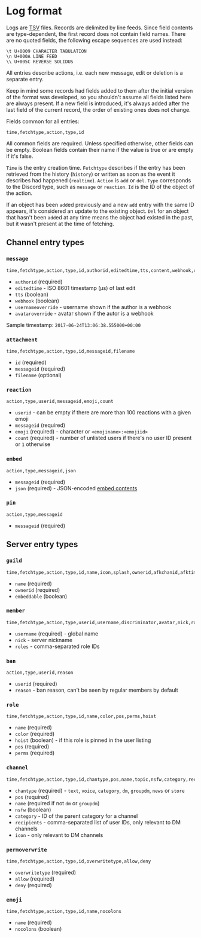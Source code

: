 Log format
==========

Logs are [TSV][] files. Records are delimited by line feeds. Since field
contents are type-dependent, the first record does not contain field names.
There are no quoted fields, the following escape sequences are used instead:

    \t U+0009 CHARACTER TABULATION
    \n U+000A LINE FEED
    \\ U+005C REVERSE SOLIDUS

All entries describe actions, i.e. each new message, edit or deletion is a
separate entry.

Keep in mind some records had fields added to them after the initial version
of the format was developed, so you shouldn't assume all fields listed here
are always present. If a new field is introduced, it's always added after the
last field of the current record, the order of existing ones does not change.

Fields common for all entries:

    time,fetchtype,action,type,id

All common fields are required. Unless specified otherwise, other fields can be
empty. Boolean fields contain their name if the value is true or are empty if
it's false.

`Time` is the entry creation time. `Fetchtype` describes if the entry has been
retrieved from the history (`history`) or written as soon as the event it
describes had happened (`realtime`). `Action` is `add` or `del`. `Type`
corresponds to the Discord type, such as `message` or `reaction`. `Id` is the
ID of the object of the action.

If an object has been `add`ed previously and a new `add` entry with the same ID
appears, it's considered an update to the existing object. `Del` for an object
that hasn't been `add`ed at any time means the object had existed in the past,
but it wasn't present at the time of fetching.

[TSV]: https://en.wikipedia.org/wiki/Tab-separated_values

## Channel entry types

### `message`

    time,fetchtype,action,type,id,authorid,editedtime,tts,content,webhook,usernameoverride,avataroverride

 - `authorid` (required)
 - `editedtime` - ISO 8601 timestamp (µs) of last edit
 - `tts` (boolean)
 - `webhook` (boolean)
 - `usernameoverride` - username shown if the author is a webhook
 - `avataroverride` - avatar shown if the autor is a webhook

Sample timestamp: `2017-06-24T13:06:38.555000+00:00`

### `attachment`

    time,fetchtype,action,type,id,messageid,filename

 - `id` (required)
 - `messageid` (required)
 - `filename` (optional)

### `reaction`

    action,type,userid,messageid,emoji,count

 - `userid` - can be empty if there are more than 100 reactions with a given emoji
 - `messageid` (required)
 - `emoji` (required) - character or `<emojiname>:<emojiid>`
 - `count` (required) - number of unlisted users if there's no user ID present or `1` otherwise

### `embed`

    action,type,messageid,json

 - `messageid` (required)
 - `json` (required) - JSON-encoded [embed contents](https://discordapp.com/developers/docs/resources/channel#embed-object)

### `pin`

    action,type,messageid

 - `messageid` (required)

## Server entry types

### `guild`

    time,fetchtype,action,type,id,name,icon,splash,ownerid,afkchanid,afktimeout,embeddable,embedchanid

 - `name` (required)
 - `ownerid` (required)
 - `embeddable` (boolean)

### `member`

    time,fetchtype,action,type,userid,username,discriminator,avatar,nick,roles

 - `username` (required) - global name
 - `nick` - server nickname
 - `roles` - comma-separated role IDs

### `ban`

    action,type,userid,reason

 - `userid` (required)
 - `reason` - ban reason, can't be seen by regular members by default

### `role`

    time,fetchtype,action,type,id,name,color,pos,perms,hoist

 - `name` (required)
 - `color` (required)
 - `hoist` (boolean) - if this role is pinned in the user listing
 - `pos` (required)
 - `perms` (required)

### `channel`

    time,fetchtype,action,type,id,chantype,pos,name,topic,nsfw,category,recipients,icon

 - `chantype` (required) - `text`, `voice`, `category`, `dm`, `groupdm`, `news` or `store`
 - `pos` (required)
 - `name` (required if not `dm` or `groupdm`)
 - `nsfw` (boolean)
 - `category` - ID of the parent category for a channel
 - `recipients` - comma-separated list of user IDs, only relevant to DM channels
 - `icon` - only relevant to DM channels

### `permoverwrite`

    time,fetchtype,action,type,id,overwritetype,allow,deny

 - `overwritetype` (required)
 - `allow` (required)
 - `deny` (required)

### `emoji`

    time,fetchtype,action,type,id,name,nocolons

 - `name` (required)
 - `nocolons` (boolean)
